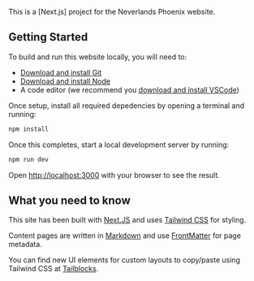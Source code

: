 This is a [Next.js] project for the Neverlands Phoenix website.

## Getting Started

To build and run this website locally, you will need to:

- [Download and install Git](https://git-scm.com/download/win)
- [Download and install Node](https://nodejs.org/en/download/)
- A code editor (we recommend you [download and install VSCode](https://code.visualstudio.com/Download))

Once setup, install all required depedencies by opening a terminal and running:

```bash
npm install
```

Once this completes, start a local development server by running:

```bash
npm run dev
```

Open [http://localhost:3000](http://localhost:3000) with your browser to see the result.

## What you need to know

This site has been built with [Next.JS](https://nextjs.org/) and uses [Tailwind CSS](https://tailwindcss.com/) for styling.

Content pages are written in [Markdown](https://www.markdownguide.org/) and use [FrontMatter](https://github.com/hashicorp/next-mdx-enhanced#front-matter) for page metadata.

You can find new UI elements for custom layouts to copy/paste using Tailwind CSS at [Tailblocks](https://tailblocks.cc/).
